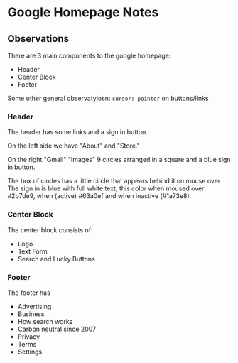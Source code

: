 # Google Homepage Notes

## Observations
There are 3 main components to the google homepage:
- Header
- Center Block
- Footer

Some other general observatyiosn:
```cursor: pointer``` on buttons/links

### Header
The header has some links and a sign in button.

On the left side we have "About" and "Store."

On the right "Gmail" "Images" 9 circles arranged in a square and a blue sign in button.

The box of circles has a little circle that appears behind it on mouse over
The sign in is blue with full white text, this color when moused over: #2b7de9, when (active) #63a0ef and when inactive (#1a73e8). 

### Center Block
The center block consists of:
- Logo
- Text Form
- Search and Lucky Buttons

### Footer
The footer has 
- Advertising
- Business
- How search works
- Carbon neutral since 2007
- Privacy
- Terms 
- Settings

